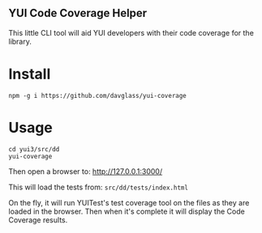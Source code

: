 YUI Code Coverage Helper
------------------------

This little CLI tool will aid YUI developers with their code coverage for the library.

Install
=======

    npm -g i https://github.com/davglass/yui-coverage


Usage
=====

    cd yui3/src/dd
    yui-coverage


Then open a browser to: http://127.0.0.1:3000/

This will load the tests from: `src/dd/tests/index.html`

On the fly, it will run YUITest's test coverage tool on the files as they are loaded
in the browser. Then when it's complete it will display the Code Coverage results.
